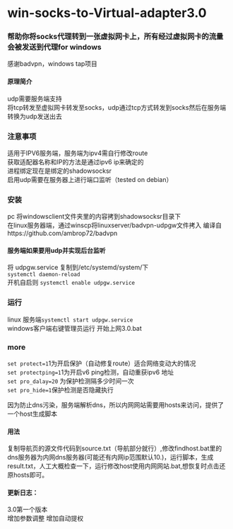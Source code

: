 # win-socks-to-Virtual-adapter3.0
<h3>帮助你将socks代理转到一张虚拟网卡上，所有经过虚拟网卡的流量会被发送到代理for windows </h3>
<p>感谢badvpn，windows tap项目  <br>
<h4>原理简介</h4>
<p>udp需要服务端支持<br>
将tcp转发至虚拟网卡转发至socks，udp通过tcp方式转发到socks然后在服务端转换为udp发送出去</p>
<h3>注意事项</h3>
适用于IPV6服务端，服务端为ipv4需自行修改route<br>
获取适配器名称和IP的方法是通过ipv6 ip来确定的<br>
进程绑定现在是绑定的shadowsocksr<br>
启用udp需要在服务器上进行端口监听（tested on debian）</p>
<h3>安装</h3>
<p>pc 将windowsclient文件夹里的内容拷到shadowsocksr目录下<br>
在linux服务器端，通过winscp将linuxserver/badvpn-udpgw文件拷入  编译自https://github.com/ambrop72/badvpn<br>
<h4>服务端如果要用udp并实现后台监听</h4>
将 udpgw.service 复制到/etc/systemd/system/下<br>
<code>systemctl daemon-reload</code><br>
开机自启则 <code>systemctl enable udpgw.service</code></p>
<h3>运行</h3>
<p>linux 服务端<code>systemctl start udpgw.service</code> <br>
windows客户端右键管理员运行 开始上网3.0.bat</p>
<h3>more</h3>
<p><code>set protect=1</code>1为开启保护（自动修复route）适合网络变动大的情况<br>
<code>set protectping=1</code>1为开启v6 ping检测，自动重获ipv6 地址 <br>
<code>set pro_dalay=20</code> 为保护检测隔多少时间一次<br>
<code>set pro_hide=1</code>保护检测是否隐藏执行<br></p>
<p>因为防止dns污染，服务端解析dns，所以内网网站需要用hosts来访问，提供了一个host生成脚本</p>
<h4>用法</h4>
<p>复制导航页的源文件代码到source.txt（导航部分就行）,修改findhost.bat里的dns服务器为内网dns服务器(可能还有内网ip范围默认10.)，运行脚本，生成result.txt，人工大概检查一下，运行修改host使用内网网站.bat,想恢复时点击还原hosts即可。</p>
<h4>更新日志：</h4>
<p>3.0第一个版本<br>
增加参数调整
增加自动提权
</p>
